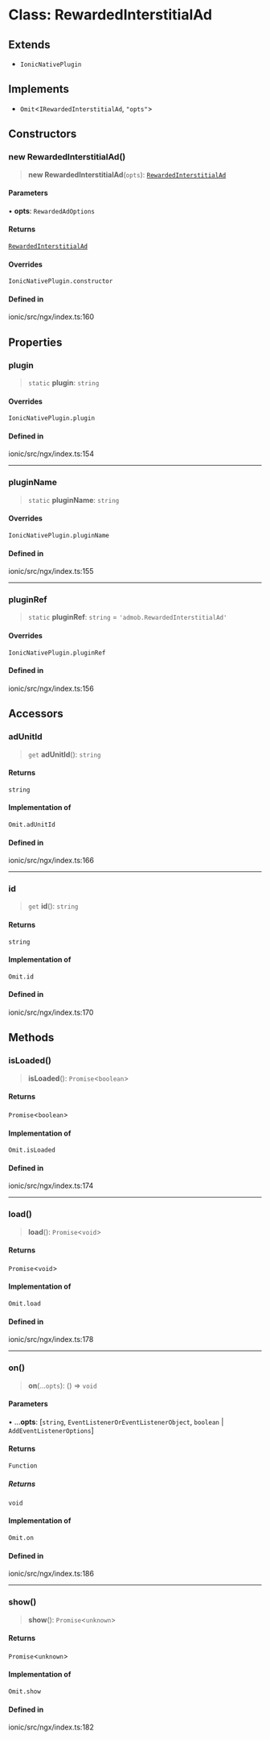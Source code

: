 # Class: RewardedInterstitialAd

## Extends

- `IonicNativePlugin`

## Implements

- `Omit`\<`IRewardedInterstitialAd`, `"opts"`\>

## Constructors

### new RewardedInterstitialAd()

> **new RewardedInterstitialAd**(`opts`): [`RewardedInterstitialAd`](RewardedInterstitialAd.md)

#### Parameters

• **opts**: `RewardedAdOptions`

#### Returns

[`RewardedInterstitialAd`](RewardedInterstitialAd.md)

#### Overrides

`IonicNativePlugin.constructor`

#### Defined in

ionic/src/ngx/index.ts:160

## Properties

### plugin

> `static` **plugin**: `string`

#### Overrides

`IonicNativePlugin.plugin`

#### Defined in

ionic/src/ngx/index.ts:154

***

### pluginName

> `static` **pluginName**: `string`

#### Overrides

`IonicNativePlugin.pluginName`

#### Defined in

ionic/src/ngx/index.ts:155

***

### pluginRef

> `static` **pluginRef**: `string` = `'admob.RewardedInterstitialAd'`

#### Overrides

`IonicNativePlugin.pluginRef`

#### Defined in

ionic/src/ngx/index.ts:156

## Accessors

### adUnitId

> `get` **adUnitId**(): `string`

#### Returns

`string`

#### Implementation of

`Omit.adUnitId`

#### Defined in

ionic/src/ngx/index.ts:166

***

### id

> `get` **id**(): `string`

#### Returns

`string`

#### Implementation of

`Omit.id`

#### Defined in

ionic/src/ngx/index.ts:170

## Methods

### isLoaded()

> **isLoaded**(): `Promise`\<`boolean`\>

#### Returns

`Promise`\<`boolean`\>

#### Implementation of

`Omit.isLoaded`

#### Defined in

ionic/src/ngx/index.ts:174

***

### load()

> **load**(): `Promise`\<`void`\>

#### Returns

`Promise`\<`void`\>

#### Implementation of

`Omit.load`

#### Defined in

ionic/src/ngx/index.ts:178

***

### on()

> **on**(...`opts`): () => `void`

#### Parameters

• ...**opts**: [`string`, `EventListenerOrEventListenerObject`, `boolean` \| `AddEventListenerOptions`]

#### Returns

`Function`

##### Returns

`void`

#### Implementation of

`Omit.on`

#### Defined in

ionic/src/ngx/index.ts:186

***

### show()

> **show**(): `Promise`\<`unknown`\>

#### Returns

`Promise`\<`unknown`\>

#### Implementation of

`Omit.show`

#### Defined in

ionic/src/ngx/index.ts:182
